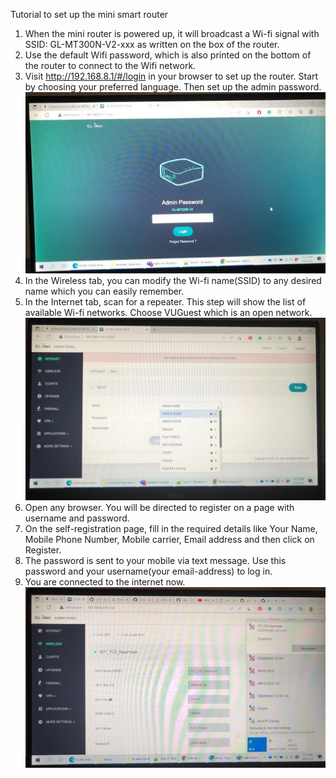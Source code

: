 Tutorial to set up the mini smart router

1. When the mini router is powered up, it will broadcast a Wi-fi signal with SSID: GL-MT300N-V2-xxx as written on the box of the router.
2. Use the default Wifi password, which is also printed on the bottom of the router to connect to the Wifi network.
3. Visit http://192.168.8.1/#/login in your browser to set up the router. Start by choosing your preferred language.
	Then set up the admin password.
![Admin Panel](https://github.com/saumyasucharita/IoT_FirstAssignment.github.io/blob/main/RouterTutorial/image/Admin%20Panel.jpeg)
4. In the Wireless tab, you can modify the Wi-fi name(SSID) to any desired name which you can easily remember.
5. In the Internet tab, scan for a repeater. This step will show the list of available Wi-fi networks.
	Choose VUGuest which is an open network.
![SSID Names](https://github.com/saumyasucharita/IoT_FirstAssignment.github.io/blob/main/RouterTutorial/image/SSID%20Names.jpeg)
6. Open any browser. You will be directed to register on a page with username and password.
7. On the self-registration page, fill in the required details like Your Name, Mobile Phone Number, Mobile carrier, Email address and then click on Register.
8. The password is sent to your mobile via text message. Use this password and your username(your email-address) to log in.
9. You are connected to the internet now.
![Successful Connection](https://github.com/saumyasucharita/IoT_FirstAssignment.github.io/blob/main/RouterTutorial/image/Successful_Connection.jpeg)
